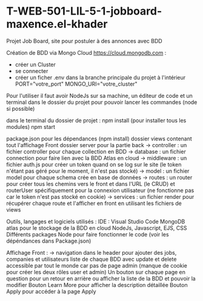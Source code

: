 # T-WEB-501-LIL-5-1-jobboard-maxence.el-khader

Projet Job Board, site pour postuler à des annonces avec BDD

Création de BDD via Mongo Cloud https://cloud.mongodb.com : 
- créer un Cluster
- se connecter
- créer un ficher .env dans la branche principale du projet
à l'intérieur 
    PORT="votre_port"
    MONGO_URI="votre_cluster"

Pour l'utiliser il faut avoir NodeJs sur sa machine, un éditeur de code et un terminal dans le dossier du projet pour pouvoir lancer les commandes (node si possible)

dans le terminal du dossier de projet :
npm install     (pour installer tous les modules)
npm start

package.json pour les dépendances (npm install)
dossier views contenant tout l'affichage Front
dossier server pour la partie back
-> controller : un fichier controller pour chaque collection en BDD
-> database : un fichier connection pour faire lien avec la BDD Atlas en cloud
-> middleware : un fichier auth.js pour créer un token quand on se log sur le site (le token n'étant pas géré pour le moment, il n'est pas stocké)
-> model : un fichier model pour chaque schema crée en base de données
-> routes : un router pour créer tous les chemins vers le front et dans l'URL (le CRUD) et routerUser spécifiquement pour la connexion utilisateur (ne fonctionne pas car le token n'est pas stocké en cookie)
-> services : un fichier render pour récupérer chaque route et l'afficher en front en utilisant les fichiers de views

Outils, langages et logiciels utilisés :
IDE : Visual Studio Code
MongoDB atlas pour le stockage de la BDD en cloud
NodeJs, Javascript, EJS, CSS
Différents packages Node pour faire fonctionner le code 
(voir les dépéndances dans Package.json)

Affichage Front : 
-> navigation dans le header pour ajouter des jobs, companies et utilisateurs
liste de chaque BDD avec update et delete accessible par tout le monde car pas de page admin (manque de cookie pour créer les deux rôles user et admin)
Un bouton sur chaque page en question pour un retour en arrière ou afficher la liste de la BDD et pouvoir la modifier
Bouton Learn More pour afficher la description détaillée
Bouton Apply pour accéder à la page Apply

